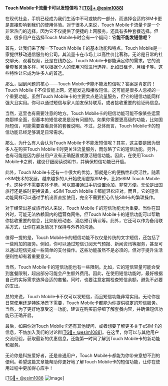 **Touch Mobile卡流量卡可以发短信吗？[[TG💪+ @esim1088](https://t.me/s/esim1088)]**

在现代社会，手机已经成为我们生活中不可或缺的一部分，而选择合适的SIM卡更是直接影响到我们的使用体验。对于很多人来说，Touch Mobile卡流量卡是一个非常热门的选择，因为它不仅提供了便捷的上网服务，还具有多种套餐选择。但是，很多用户在选择Touch Mobile卡时会有一个疑问：**它能不能发短信呢？**

首先，让我们来了解一下Touch Mobile卡的基本功能和特点。Touch Mobile是一家提供移动通信服务的公司，其流量卡在市场上以高性价比著称。无论是日常的社交聊天、观看视频，还是在线办公，Touch Mobile卡都能满足你的需求。它的流量套餐灵活多样，可以根据个人的使用习惯进行选择，比如日租卡、月租卡等。这些特性让它成为许多人的首选。

那么，回到问题的核心——Touch Mobile卡能不能发短信呢？答案是肯定的！Touch Mobile卡不仅仅能上网，还能发送和接收短信。这可能是很多人忽视的一个重要功能。虽然Touch Mobile卡的主要卖点是流量服务，但它的短信功能同样强大且实用。你可以通过短信与家人朋友保持联系，或者接收重要的验证码信息。

当然，这里也有需要注意的地方。Touch Mobile卡的短信功能可能不像某些运营商那样全面，但基本的短信收发是没有问题的。如果你需要更高级的功能，比如国际短信，可能需要查看具体的套餐说明。不过，总体而言，Touch Mobile卡的短信功能已经足够满足日常需求。

那么，为什么有人会认为Touch Mobile卡不能发短信呢？其实，这主要是因为很多人在购买Touch Mobile卡时更关注流量服务，而忽略了它的短信功能。另外，也有可能是因为部分用户没有正确配置或激活短信功能。因此，在使用Touch Mobile卡之前，建议仔细阅读说明书，并确保短信功能已开启。

此外，Touch Mobile卡还有一个很大的优势，那就是它的便携性和灵活性。随着eSIM技术的发展，越来越多的人开始使用虚拟SIM卡，比如eSIM Touch Mobile卡。这种卡不需要实体卡槽，可以直接通过手机设置添加，非常方便。无论是出国旅行还是临时更换设备，eSIM Touch Mobile卡都能轻松应对。而且，它的短信功能同样可以通过手机设置直接使用，完全不需要担心传统SIM卡的繁琐操作。

对于经常出差或旅行的人来说，Touch Mobile卡的短信功能尤为重要。当你在国外时，可能无法依赖国内的运营商网络，但Touch Mobile卡的短信功能可以帮助你接收重要的信息，比如航班动态、酒店预订确认等。此外，它还可以作为备用联系方式，让你在紧急情况下保持与外界的沟通。

值得一提的是，Touch Mobile卡的短信功能不仅仅是传统的文字短信，还包括了一些附加的服务。例如，你可以通过短信订阅天气预报、新闻资讯等服务，甚至可以通过短信完成一些简单的支付操作。这些功能虽然不是必须的，但对于提升生活便利性却有着重要意义。

当然，Touch Mobile卡的短信功能也有一些限制。比如，它的短信容量可能会受到套餐限制，超出部分可能会产生额外费用。因此，在使用短信功能时，最好根据自己的实际需求选择合适的套餐。同时，也要注意定期检查短信余额，避免不必要的支出。

总的来说，Touch Mobile卡不仅可以发短信，而且短信功能非常实用。无论你是日常使用还是特殊场景下需要，Touch Mobile卡都能为你提供稳定的短信服务。当然，为了更好地享受这一功能，建议在购买前仔细了解套餐内容，并确保短信功能已正确开启。

最后，如果你对Touch Mobile卡还有其他疑问，或者想要了解更多关于eSIM卡的信息，不妨加入我们的讨论群[[TG💪+ @esim1088](https://t.me/s/esim1088)]。在这里，你可以与其他用户交流经验，获取最新的优惠信息，还能第一时间了解到Touch Mobile卡的新功能和服务。

无论你是科技爱好者，还是普通用户，Touch Mobile卡都能为你带来意想不到的便利。希望这篇文章能帮助你更好地了解Touch Mobile卡的短信功能，让你在使用过程中更加得心应手！

[[TG💪+ @esim1088](https://t.me/s/esim1088) ![Image](https://i.postimg.cc/4NQfJmqS/Snipaste-2025-05-13-00-14-12.png)]
